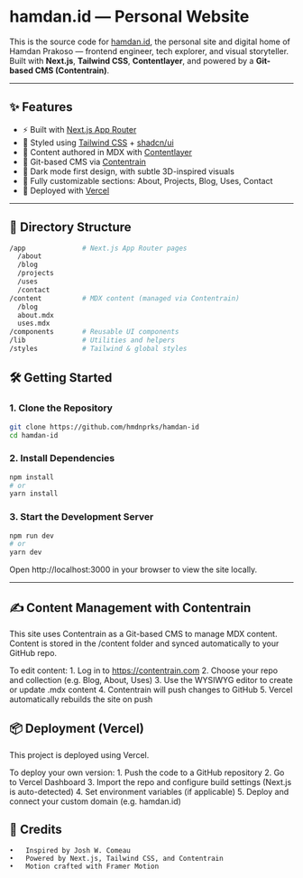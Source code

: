 # hamdan.id — Personal Website

This is the source code for [hamdan.id](https://hamdan.id), the personal site and digital home of Hamdan Prakoso — frontend engineer, tech explorer, and visual storyteller.
Built with **Next.js**, **Tailwind CSS**, **Contentlayer**, and powered by a **Git-based CMS (Contentrain)**.

---

## ✨ Features

- ⚡ Built with [Next.js App Router](https://nextjs.org/docs/app)
- 🎨 Styled using [Tailwind CSS](https://tailwindcss.com) + [shadcn/ui](https://ui.shadcn.com)
- 📄 Content authored in MDX with [Contentlayer](https://www.contentlayer.dev/)
- 🧠 Git-based CMS via [Contentrain](https://contentrain.com)
- 🌙 Dark mode first design, with subtle 3D-inspired visuals
- 🧩 Fully customizable sections: About, Projects, Blog, Uses, Contact
- 🚀 Deployed with [Vercel](https://vercel.com)

---

## 📁 Directory Structure

```bash
/app              # Next.js App Router pages
  /about
  /blog
  /projects
  /uses
  /contact
/content          # MDX content (managed via Contentrain)
  /blog
  about.mdx
  uses.mdx
/components       # Reusable UI components
/lib              # Utilities and helpers
/styles           # Tailwind & global styles
```

## 🛠 Getting Started

### 1. Clone the Repository

```bash
git clone https://github.com/hmdnprks/hamdan-id
cd hamdan-id
```

### 2. Install Dependencies

```bash
npm install
# or
yarn install
```

### 3. Start the Development Server

```bash
npm run dev
# or
yarn dev
```
Open http://localhost:3000 in your browser to view the site locally.

---

## ✍️ Content Management with Contentrain

This site uses Contentrain as a Git-based CMS to manage MDX content.
Content is stored in the /content folder and synced automatically to your GitHub repo.

To edit content:
	1.	Log in to https://contentrain.com
	2.	Choose your repo and collection (e.g. Blog, About, Uses)
	3.	Use the WYSIWYG editor to create or update .mdx content
	4.	Contentrain will push changes to GitHub
	5.	Vercel automatically rebuilds the site on push


## 📦 Deployment (Vercel)
This project is deployed using Vercel.

To deploy your own version:
	1.	Push the code to a GitHub repository
	2.	Go to Vercel Dashboard
	3.	Import the repo and configure build settings (Next.js is auto-detected)
	4.	Set environment variables (if applicable)
	5.	Deploy and connect your custom domain (e.g. hamdan.id)

## 🧠 Credits

	•	Inspired by Josh W. Comeau
	•	Powered by Next.js, Tailwind CSS, and Contentrain
	•	Motion crafted with Framer Motion